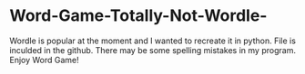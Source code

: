 # Word-Game-Totally-Not-Wordle-
Wordle is popular at the moment and I wanted to recreate it in python. File is inculded in the github. There may be some spelling mistakes in my program. Enjoy Word Game!
